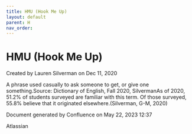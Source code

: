 ```yaml
---
title: HMU (Hook Me Up)
layout: default
parent: H
nav_order:
---
```


# HMU (Hook Me Up)

Created by  Lauren Silverman on Dec 11, 2020

A phrase used casually to ask someone to get, or give one something.Source: Dictionary of English, Fall 2020, SilvermanAs of 2020, 51.2% of students surveyed are familiar with this term. Of those surveyed, 55.8% believe that it originated elsewhere.(Silverman, G-M, 2020)

Document generated by Confluence on May 22, 2023 12:37

Atlassian
